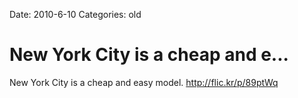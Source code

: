 Date: 2010-6-10
Categories: old

# New York City is a cheap and e...

New York City is a cheap and easy model. <a href="http://flic.kr/p/89ptWq" rel="nofollow">http://flic.kr/p/89ptWq</a>
